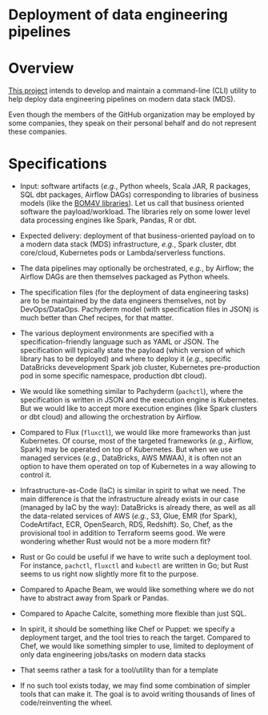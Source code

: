 Deployment of data engineering pipelines
========================================

# Overview
[This project](https://github.com/data-engineering-helpers/data-pipeline-deployment)
intends to develop and maintain a command-line (CLI) utility to help deploy
data engineering pipelines on modern data stack (MDS).

Even though the members of the GitHub organization may be employed by
some companies, they speak on their personal behalf and do not represent
these companies.

# Specifications
* Input: software artifacts (_e.g._, Python wheels, Scala JAR, R packages, SQL dbt packages,
  Airflow DAGs) corresponding to libraries of business models (like the
  [BOM4V libraries](https://github.com/bom4v/metamodels)).
  Let us call that business oriented software the payload/workload.
  The libraries rely on some lower level data processing engines like Spark, Pandas, R
  or dbt.
  
* Expected delivery: deployment of that business-oriented payload on to
  a modern data stack (MDS) infrastructure, _e.g._, Spark cluster,
  dbt core/cloud, Kubernetes pods or Lambda/serverless functions.

* The data pipelines may optionally be orchestrated, _e.g._, by Airflow;
  the Airflow DAGs are then themselves packaged as Python wheels.

* The specification files (for the deployment of data engineering tasks) are to be maintained
  by the data engineers themselves, not by DevOps/DataOps. Pachyderm model (with specification
  files in JSON) is much better than Chef recipes, for that matter.

* The various deployment environments are specified with a specification-friendly language
  such as YAML or JSON. The specification will typically state the payload (which version
  of which library has to be deployed) and where to deploy it (_e.g._, specific DataBricks
  devevelopment Spark job cluster, Kubernetes pre-production pod in some specific namespace,
  production dbt cloud).

* We would like something similar to Pachyderm (`pachctl`), where the specification is written
  in JSON and the execution engine is Kubernetes. But we would like to accept more
  execution engines (like Spark clusters or dbt cloud) and allowing the orchestration
  by Airflow.

* Compared to Flux (`fluxctl`), we would like more frameworks than just Kubernetes. Of course,
  most of the targeted frameworks (_e.g._, Airflow, Spark) may be operated on top of Kubernetes.
  But when we use managed services (_e.g._, DataBricks, AWS MWAA), it is often not an option
  to have them operated on top of Kubernetes in a way allowing to control it.

* Infrastructure-as-Code (IaC) is similar in spirit to what we need.
  The main difference is that the infrastructure already exists in our case (managed
  by IaC by the way): DataBricks is already there, as well as all the data-related services
  of AWS (_e.g._, S3, Glue, EMR (for Spark), CodeArtifact, ECR, OpenSearch, RDS, Redshift).
  So, Chef, as the provisional tool in addition to Terraform seems good.
  We were wondering whether Rust would not be a more modern fit?

* Rust or Go could be useful if we have to write such a deployment tool.
  For instance, `pachctl`, `fluxctl` and `kubectl` are written in Go;
  but Rust seems to us right now slightly more fit to the purpose.

* Compared to Apache Beam, we would like something where we do not have to abstract away
  from Spark or Pandas.

* Compared to Apache Calcite, something more flexible than just SQL.

* In spirit, it should be something like Chef or Puppet: we specify a deployment target,
  and the tool tries to reach the target. Compared to Chef, we would like something simpler
  to use, limited to deployment of only data engineering jobs/tasks on modern data stacks

* That seems rather a task for a tool/utility than for a template

* If no such tool exists today, we may find some combination of simpler tools that
  can make it. The goal is to avoid writing thousands of lines of code/reinventing
  the wheel.

